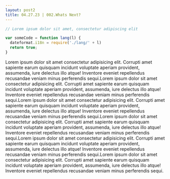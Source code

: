 ```yaml
---
layout: post2
title: 04.27.23 | 002.Whats Next? 
---
```


```js
// Lorem ipsum dolor sit amet, consectetur adipiscing elit

var someCode = function lang(l) {
  dateformat.i18n = require('./lang/' + l)
  return true;
}
```

Lorem ipsum dolor sit amet consectetur adipisicing elit. Corrupti amet sapiente earum quisquam incidunt voluptate aperiam provident, assumenda, iure delectus illo atque! Inventore eveniet repellendus recusandae veniam minus perferendis sequi.Lorem ipsum dolor sit amet consectetur adipisicing elit. Corrupti amet sapiente earum quisquam incidunt voluptate aperiam provident, assumenda, iure delectus illo atque! Inventore eveniet repellendus recusandae veniam minus perferendis sequi.Lorem ipsum dolor sit amet consectetur adipisicing elit. Corrupti amet sapiente earum quisquam incidunt voluptate aperiam provident, assumenda, iure delectus illo atque! Inventore eveniet repellendus recusandae veniam minus perferendis sequi.Lorem ipsum dolor sit amet consectetur adipisicing elit. Corrupti amet sapiente earum quisquam incidunt voluptate aperiam provident, assumenda, iure delectus illo atque! Inventore eveniet repellendus recusandae veniam minus perferendis sequi.Lorem ipsum dolor sit amet consectetur adipisicing elit. Corrupti amet sapiente earum quisquam incidunt voluptate aperiam provident, assumenda, iure delectus illo atque! Inventore eveniet repellendus recusandae veniam minus perferendis sequi.Lorem ipsum dolor sit amet consectetur adipisicing elit. Corrupti amet sapiente earum quisquam incidunt voluptate aperiam provident, assumenda, iure delectus illo atque! Inventore eveniet repellendus recusandae veniam minus perferendis sequi.